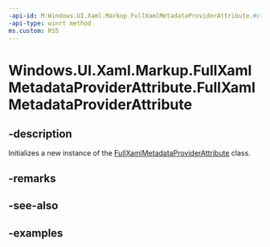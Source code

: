 ```yaml
---
-api-id: M:Windows.UI.Xaml.Markup.FullXamlMetadataProviderAttribute.#ctor
-api-type: winrt method
ms.custom: RS5
---
```


<!-- Method syntax.
public FullXamlMetadataProviderAttribute.FullXamlMetadataProviderAttribute()
-->

# Windows.UI.Xaml.Markup.FullXamlMetadataProviderAttribute.FullXamlMetadataProviderAttribute

## -description

Initializes a new instance of the [FullXamlMetadataProviderAttribute](fullxamlmetadataproviderattribute.md) class.


## -remarks

## -see-also

## -examples

